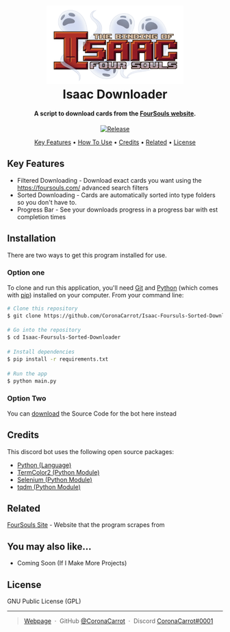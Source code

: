 <h1 align="center">
  <br>
  <img src="https://raw.githubusercontent.com/CoronaCarrot/Assets/main/Isaac-Uploader/Title.png" alt="The Binding Of Isaac Four Souls logo" width="320">
  <br>
  Isaac Downloader
  <br>
</h1>

<h4 align="center">A script to download cards from the <a href="https://foursouls.com/" target="_blank">FourSouls website</a>.</h4>

<p align="center">
  <a href="https://discord.gg/WvShyptJTX">
    <img src="https://img.shields.io/github/v/release/CoronaCarrot/Isaac-Foursuls-Sorted-Downloader?display_name=tag"
         alt="Release">
  </a>
</p>

<p align="center">
  <a href="#key-features">Key Features</a> •
  <a href="#Installation">How To Use</a> •
  <a href="#credits">Credits</a> •
  <a href="#related">Related</a> •
  <a href="#license">License</a>
</p>


## Key Features

* Filtered Downloading - Download exact cards you want using the https://foursouls.com/ advanced search filters
* Sorted Downloading - Cards are automatically sorted into type folders so you don't have to.
* Progress Bar - See your downloads progress in a progress bar with est completion times

## Installation

There are two ways to get this program installed for use.

### Option one

To clone and run this application, you'll need [Git](https://git-scm.com) and [Python](https://www.python.org/downloads/) (which comes with [pip](https://pip.pypa.io/en/stable/)) installed on your computer. From your command line:

```bash
# Clone this repository
$ git clone https://github.com/CoronaCarrot/Isaac-Foursuls-Sorted-Downloader

# Go into the repository
$ cd Isaac-Foursuls-Sorted-Downloader

# Install dependencies
$ pip install -r requirements.txt

# Run the app
$ python main.py
```

### Option Two

You can [download](https://github.com/CoronaCarrot/Isaac-Foursuls-Sorted-Downloader/releases) the Source Code for the bot here instead

## Credits

This discord bot uses the following open source packages:

- [Python (Language)](https://www.python.org/)
- [TermColor2 (Python Module)](https://github.com/v2e4lisp/termcolor2)
- [Selenium (Python Module)](https://github.com/SeleniumHQ/selenium)
- [tqdm (Python Module)](https://github.com/tqdm/tqdm)

## Related

[FourSouls Site](https://foursouls.com/) - Website that the program scrapes from


## You may also like...

- Coming Soon (If I Make More Projects)

## License

GNU Public License (GPL)

---

> [Webpage](https://coronacarrot.github.io/WeatherBot/) &nbsp;&middot;&nbsp;
> GitHub [@CoronaCarrot](https://github.com/CoronaCarrot) &nbsp;&middot;&nbsp;
> Discord [CoronaCarrot#0001](https://discord.com)
